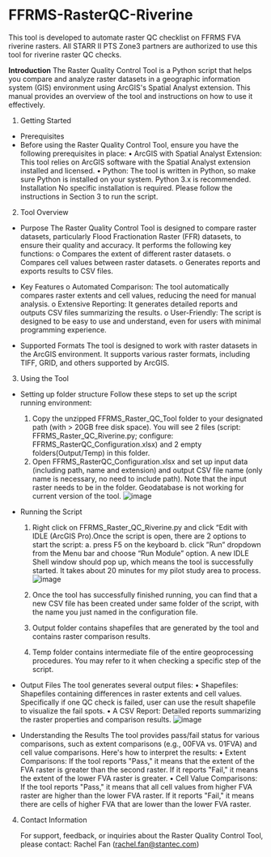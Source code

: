 # FFRMS-RasterQC-Riverine
This tool is developed to automate raster QC checklist on FFRMS FVA riverine rasters.  All STARR II PTS Zone3 partners are authorized to use this tool for riverine raster QC checks. 

**Introduction**
The Raster Quality Control Tool is a Python script that helps you compare and analyze raster datasets in a geographic information system (GIS) environment using ArcGIS's Spatial Analyst extension. This manual provides an overview of the tool and instructions on how to use it effectively.

1.	Getting Started
- Prerequisites
- Before using the Raster Quality Control Tool, ensure you have the following prerequisites in place:
  •	ArcGIS with Spatial Analyst Extension: This tool relies on ArcGIS software with the Spatial Analyst extension installed and licensed.
  •	Python: The tool is written in Python, so make sure Python is installed on your system. Python 3.x is recommended.
    Installation
      No specific installation is required. Please follow the instructions in Section 3 to run the script.

2.	Tool Overview
- Purpose
  The Raster Quality Control Tool is designed to compare raster datasets, particularly Flood Fractionation Raster (FFR) datasets, to ensure their quality and accuracy. It performs the following key functions:
    o	Compares the extent of different raster datasets.
    o	Compares cell values between raster datasets.
    o	Generates reports and exports results to CSV files.
  
- Key Features
  o	Automated Comparison: The tool automatically compares raster extents and cell values, reducing the need for manual analysis.
  o	Extensive Reporting: It generates detailed reports and outputs CSV files summarizing the results.
  o	User-Friendly: The script is designed to be easy to use and understand, even for users with minimal programming experience.
  
- Supported Formats
  The tool is designed to work with raster datasets in the ArcGIS environment. It supports various raster formats, including TIFF, GRID, and others supported by ArcGIS.
  
3.	Using the Tool
- Setting up folder structure 
  Follow these steps to set up the script running environment:
    1.	Copy the unzipped FFRMS_Raster_QC_Tool folder to your designated path (with > 20GB free disk space). You will see 2 files (script: FFRMS_Raster_QC_Riverine.py; configure:         
        FFRMS_RasterQC_Configuration.xlsx) and 2 empty folders(Output/Temp)  in this folder.
    2.	Open FFRMS_RasterQC_Configuration.xlsx and set up input data (including path, name and extension) and output CSV file name (only name is necessary, no need to include path).
       Note that the input raster needs to be in the folder. Geodatabase is not working for current version of the tool. 
       ![image](https://github.com/Rachel-Fan/FFRMS-RasterQC-Riverine/assets/9139057/f914d2bb-b61f-4478-b451-1bda17d83155)

- Running the Script
  1.	Right click on FFRMS_Raster_QC_Riverine.py and click “Edit with IDLE (ArcGIS Pro).Once the script is open,  there are 2 options to start the script:
      a.	press F5 on the keyboard 
      b.	click ”Run” dropdown from the Menu bar and choose “Run Module” option. 
          A new IDLE Shell window should pop up, which means the tool is successfully started. It takes about 20 minutes for my pilot study area to process.
          ![image](https://github.com/Rachel-Fan/FFRMS-RasterQC-Riverine/assets/9139057/1132aa4f-1a00-4336-ad85-13044b619c79)

  2.	Once the tool has successfully finished running, you can find that a new CSV file has been created under same folder of the script, with the name you just named in the configuration file. 
  3.	Output folder contains shapefiles that are generated by the tool and contains raster comparison results.
  4.	Temp folder contains intermediate file of the entire geoprocessing procedures. You may refer to it when checking a specific step of the script. 

- Output Files
  The tool generates several output files:
  •	Shapefiles: Shapefiles containing differences in raster extents and cell values. Specifically if one QC check is failed, user can use the result shapefile to visualize the fail spots.
  •	A CSV Report: Detailed reports summarizing the raster properties and comparison results.
    ![image](https://github.com/Rachel-Fan/FFRMS-RasterQC-Riverine/assets/9139057/df2ea2e6-221e-4354-9c2f-315332a02c02)

- Understanding the Results
    The tool provides pass/fail status for various comparisons, such as extent comparisons (e.g., 00FVA vs. 01FVA) and cell value comparisons. Here's how to interpret the results:
    •	Extent Comparisons: If the tool reports "Pass," it means that the extent of the FVA raster is greater than the second raster. If it reports "Fail," it means the extent of the lower FVA raster is greater.
    •	Cell Value Comparisons: If the tool reports "Pass," it means that all cell values from higher FVA raster are higher than the lower FVA raster. If it reports "Fail," it means there are cells of higher          FVA  that are lower than the lower FVA raster.

4.	Contact Information

    For support, feedback, or inquiries about the Raster Quality Control Tool, please contact:
  	Rachel Fan (rachel.fan@stantec.com)
